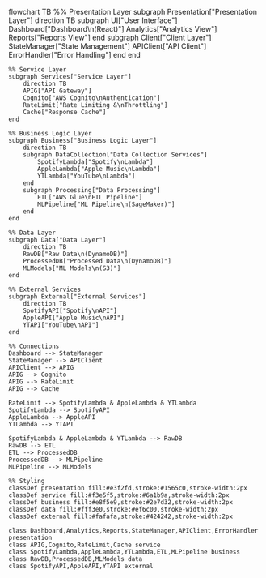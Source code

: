 flowchart TB
    %% Presentation Layer
    subgraph Presentation["Presentation Layer"]
        direction TB
        subgraph UI["User Interface"]
            Dashboard["Dashboard\n(React)"]
            Analytics["Analytics View"]
            Reports["Reports View"]
        end
        subgraph Client["Client Layer"]
            StateManager["State Management"]
            APIClient["API Client"]
            ErrorHandler["Error Handling"]
        end
    end

    %% Service Layer
    subgraph Services["Service Layer"]
        direction TB
        APIG["API Gateway"]
        Cognito["AWS Cognito\nAuthentication"]
        RateLimit["Rate Limiting &\nThrottling"]
        Cache["Response Cache"]
    end

    %% Business Logic Layer
    subgraph Business["Business Logic Layer"]
        direction TB
        subgraph DataCollection["Data Collection Services"]
            SpotifyLambda["Spotify\nLambda"]
            AppleLambda["Apple Music\nLambda"]
            YTLambda["YouTube\nLambda"]
        end
        subgraph Processing["Data Processing"]
            ETL["AWS Glue\nETL Pipeline"]
            MLPipeline["ML Pipeline\n(SageMaker)"]
        end
    end

    %% Data Layer
    subgraph Data["Data Layer"]
        direction TB
        RawDB["Raw Data\n(DynamoDB)"]
        ProcessedDB["Processed Data\n(DynamoDB)"]
        MLModels["ML Models\n(S3)"]
    end

    %% External Services
    subgraph External["External Services"]
        direction TB
        SpotifyAPI["Spotify\nAPI"]
        AppleAPI["Apple Music\nAPI"]
        YTAPI["YouTube\nAPI"]
    end

    %% Connections
    Dashboard --> StateManager
    StateManager --> APIClient
    APIClient --> APIG
    APIG --> Cognito
    APIG --> RateLimit
    APIG --> Cache
    
    RateLimit --> SpotifyLambda & AppleLambda & YTLambda
    SpotifyLambda --> SpotifyAPI
    AppleLambda --> AppleAPI
    YTLambda --> YTAPI
    
    SpotifyLambda & AppleLambda & YTLambda --> RawDB
    RawDB --> ETL
    ETL --> ProcessedDB
    ProcessedDB --> MLPipeline
    MLPipeline --> MLModels
    
    %% Styling
    classDef presentation fill:#e3f2fd,stroke:#1565c0,stroke-width:2px
    classDef service fill:#f3e5f5,stroke:#6a1b9a,stroke-width:2px
    classDef business fill:#e8f5e9,stroke:#2e7d32,stroke-width:2px
    classDef data fill:#fff3e0,stroke:#ef6c00,stroke-width:2px
    classDef external fill:#fafafa,stroke:#424242,stroke-width:2px
    
    class Dashboard,Analytics,Reports,StateManager,APIClient,ErrorHandler presentation
    class APIG,Cognito,RateLimit,Cache service
    class SpotifyLambda,AppleLambda,YTLambda,ETL,MLPipeline business
    class RawDB,ProcessedDB,MLModels data
    class SpotifyAPI,AppleAPI,YTAPI external